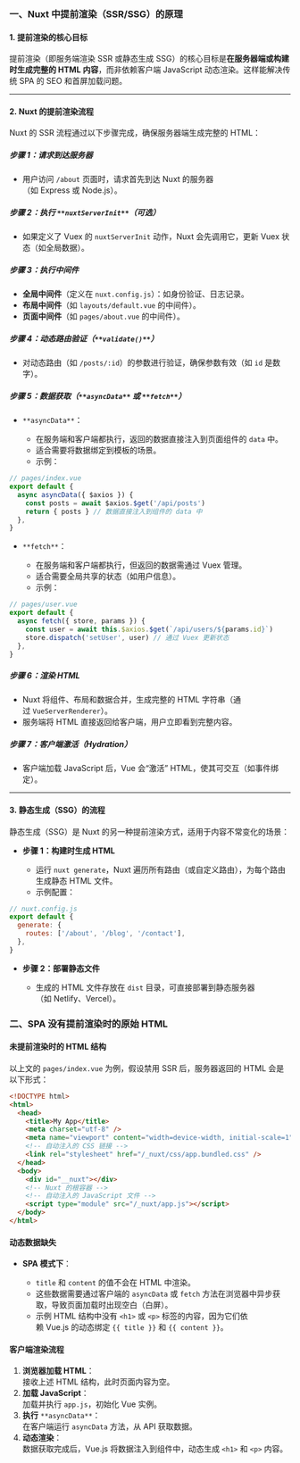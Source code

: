 ### 一、Nuxt 中提前渲染（SSR/SSG）的原理

#### 1. 提前渲染的核心目标

提前渲染（即服务端渲染 SSR 或静态生成 SSG）的核心目标是**在服务器端或构建时生成完整的 HTML 内容**，而非依赖客户端 JavaScript 动态渲染。这样能解决传统 SPA 的 SEO 和首屏加载问题。

---

#### 2. Nuxt 的提前渲染流程

Nuxt 的 SSR 流程通过以下步骤完成，确保服务器端生成完整的 HTML：

##### 步骤 1：请求到达服务器

- 用户访问 `/about` 页面时，请求首先到达 Nuxt 的服务器（如 Express 或 Node.js）。

##### 步骤 2：执行 `**nuxtServerInit**`（可选）

- 如果定义了 Vuex 的 `nuxtServerInit` 动作，Nuxt 会先调用它，更新 Vuex 状态（如全局数据）。

##### 步骤 3：执行中间件

- **全局中间件**（定义在 `nuxt.config.js`）：如身份验证、日志记录。
- **布局中间件**（如 `layouts/default.vue` 的中间件）。
- **页面中间件**（如 `pages/about.vue` 的中间件）。

##### 步骤 4：动态路由验证（`**validate()**`）

- 对动态路由（如 `/posts/:id`）的参数进行验证，确保参数有效（如 `id` 是数字）。

##### 步骤 5：数据获取（`**asyncData**` 或 `**fetch**`）

- `**asyncData**`：

  - 在服务端和客户端都执行，返回的数据直接注入到页面组件的 `data` 中。
  - 适合需要将数据绑定到模板的场景。
  - 示例：

```js
// pages/index.vue
export default {
  async asyncData({ $axios }) {
    const posts = await $axios.$get('/api/posts')
    return { posts } // 数据直接注入到组件的 data 中
  },
}
```

- `**fetch**`：

  - 在服务端和客户端都执行，但返回的数据需通过 Vuex 管理。
  - 适合需要全局共享的状态（如用户信息）。
  - 示例：

```js
// pages/user.vue
export default {
  async fetch({ store, params }) {
    const user = await this.$axios.$get(`/api/users/${params.id}`)
    store.dispatch('setUser', user) // 通过 Vuex 更新状态
  },
}
```

##### 步骤 6：渲染 HTML

- Nuxt 将组件、布局和数据合并，生成完整的 HTML 字符串（通过 `VueServerRenderer`）。
- 服务端将 HTML 直接返回给客户端，用户立即看到完整内容。

##### 步骤 7：客户端激活（Hydration）

- 客户端加载 JavaScript 后，Vue 会“激活” HTML，使其可交互（如事件绑定）。

---

#### 3. 静态生成（SSG）的流程

静态生成（SSG）是 Nuxt 的另一种提前渲染方式，适用于内容不常变化的场景：

- **步骤 1：构建时生成 HTML**

  - 运行 `nuxt generate`，Nuxt 遍历所有路由（或自定义路由），为每个路由生成静态 HTML 文件。
  - 示例配置：

```javascript
// nuxt.config.js
export default {
  generate: {
    routes: ['/about', '/blog', '/contact'],
  },
}
```

- **步骤 2：部署静态文件**

  - 生成的 HTML 文件存放在 `dist` 目录，可直接部署到静态服务器（如 Netlify、Vercel）。

### 二、SPA 没有提前渲染时的原始 HTML

#### 未提前渲染时的 HTML 结构

以上文的 `pages/index.vue` 为例，假设禁用 SSR 后，服务器返回的 HTML 会是以下形式：

```html
<!DOCTYPE html>
<html>
  <head>
    <title>My App</title>
    <meta charset="utf-8" />
    <meta name="viewport" content="width=device-width, initial-scale=1" />
    <!-- 自动注入的 CSS 链接 -->
    <link rel="stylesheet" href="/_nuxt/css/app.bundled.css" />
  </head>
  <body>
    <div id="__nuxt"></div>
    <!-- Nuxt 的根容器 -->
    <!-- 自动注入的 JavaScript 文件 -->
    <script type="module" src="/_nuxt/app.js"></script>
  </body>
</html>
```

#### 动态数据缺失

- **SPA 模式下**：

  - `title` 和 `content` 的值不会在 HTML 中渲染。
  - 这些数据需要通过客户端的 `asyncData` 或 `fetch` 方法在浏览器中异步获取，导致页面加载时出现空白（白屏）。
  - 示例 HTML 结构中没有 `<h1>` 或 `<p>` 标签的内容，因为它们依赖 Vue.js 的动态绑定 `{{ title }}` 和 `{{ content }}`。

#### 客户端渲染流程

1.  **浏览器加载 HTML**：  
    接收上述 HTML 结构，此时页面内容为空。
2.  **加载 JavaScript**：  
    加载并执行 `app.js`，初始化 Vue 实例。
3.  **执行** `**asyncData**`：  
    在客户端运行 `asyncData` 方法，从 API 获取数据。
4.  **动态渲染**：  
    数据获取完成后，Vue.js 将数据注入到组件中，动态生成 `<h1>` 和 `<p>` 内容。

